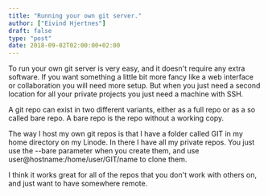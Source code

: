 ```yaml
---
title: "Running your own git server."
author: ["Eivind Hjertnes"]
draft: false
type: "post"
date: 2018-09-02T02:00:00+02:00
---
```


To run your own git server is very easy, and it doesn't require any
extra software. If you want something a little bit more fancy like a web
interface or collaboration you will need more setup. But when you just
need a second location for all your private projects you just need a
machine with SSH.

A git repo can exist in two different variants, either as a full repo or
as a so called bare repo. A bare repo is the repo without a working
copy.

The way I host my own git repos is that I have a folder called GIT in my
home directory on my Linode. In there I have all my private repos. You
just use the --bare parameter when you create them, and use
user@hostname:/home/user/GIT/name to clone them.

I think it works great for all of the repos that you don't work with
others on, and just want to have somewhere remote.
